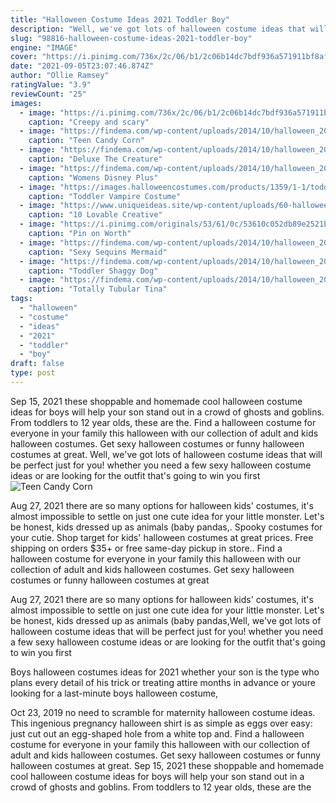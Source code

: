 ```yaml
---
title: "Halloween Costume Ideas 2021 Toddler Boy"
description: "Well, we've got lots of halloween costume ideas that will be perfect just for you! whether you need a few sexy halloween costume ideas or are looking for the outfit that's going to win you first"
slug: "98816-halloween-costume-ideas-2021-toddler-boy"
engine: "IMAGE"
cover: "https://i.pinimg.com/736x/2c/06/b1/2c06b14dc7bdf936a571911bf8af614e.jpg"
date: "2021-09-05T23:07:46.874Z"
author: "Ollie Ramsey"
ratingValue: "3.9"
reviewCount: "25"
images:
  - image: "https://i.pinimg.com/736x/2c/06/b1/2c06b14dc7bdf936a571911bf8af614e.jpg"
    caption: "Creepy and scary"
  - image: "https://findema.com/wp-content/uploads/2014/10/halloween_20146624.jpg"
    caption: "Teen Candy Corn"
  - image: "https://findema.com/wp-content/uploads/2014/10/halloween_20147892.jpg"
    caption: "Deluxe The Creature"
  - image: "https://findema.com/wp-content/uploads/2014/10/halloween_201410448.jpg"
    caption: "Womens Disney Plus"
  - image: "https://images.halloweencostumes.com/products/1359/1-1/toddler-vampire-costume.jpg"
    caption: "Toddler Vampire Costume"
  - image: "https://www.uniqueideas.site/wp-content/uploads/60-halloween-costume-ideas-for-toddler-boy-best-25-toddler-boy.jpg"
    caption: "10 Lovable Creative"
  - image: "https://i.pinimg.com/originals/53/61/0c/53610c052db89e2521bc886c75db4a94.jpg"
    caption: "Pin on Worth"
  - image: "https://findema.com/wp-content/uploads/2014/10/halloween_20146861.jpg"
    caption: "Sexy Sequins Mermaid"
  - image: "https://findema.com/wp-content/uploads/2014/10/halloween_20143164.jpg"
    caption: "Toddler Shaggy Dog"
  - image: "https://findema.com/wp-content/uploads/2014/10/halloween_20149538.jpg"
    caption: "Totally Tubular Tina"
tags:
  - "halloween"
  - "costume"
  - "ideas"
  - "2021"
  - "toddler"
  - "boy"
draft: false
type: post
---
```


Sep 15, 2021 these shoppable and homemade cool halloween costume ideas for boys will help your son stand out in a crowd of ghosts and goblins. From toddlers to 12 year olds, these are the. Find a halloween costume for everyone in your family this halloween with our collection of adult and kids halloween costumes. Get sexy halloween costumes or funny halloween costumes at great. Well, we've got lots of halloween costume ideas that will be perfect just for you! whether you need a few sexy halloween costume ideas or are looking for the outfit that's going to win you first
![Teen Candy Corn](https://findema.com/wp-content/uploads/2014/10/halloween_20146624.jpg "Teen Candy Corn")

Aug 27, 2021 there are so many options for halloween kids&#39; costumes, it&#39;s almost impossible to settle on just one cute idea for your little monster. Let&#39;s be honest, kids dressed up as animals (baby pandas,. Spooky costumes for your cutie. Shop target for kids&#39; halloween costumes at great prices. Free shipping on orders $35+ or free same-day pickup in store.. Find a halloween costume for everyone in your family this halloween with our collection of adult and kids halloween costumes. Get sexy halloween costumes or funny halloween costumes at great
<!--inArticleAds-->

<!--galleryOne-->

Aug 27, 2021 there are so many options for halloween kids' costumes, it's almost impossible to settle on just one cute idea for your little monster. Let's be honest, kids dressed up as animals (baby pandas,Well, we've got lots of halloween costume ideas that will be perfect just for you! whether you need a few sexy halloween costume ideas or are looking for the outfit that's going to win you first
<!--inArticleAds-->

<!--galleryTwo-->

Boys halloween costumes ideas for 2021 whether your son is the type who plans every detail of his trick or treating attire months in advance or youre looking for a last-minute boys halloween costume,
<!--galleryThree-->

Oct 23, 2019 no need to scramble for maternity halloween costume ideas. This ingenious pregnancy halloween shirt is as simple as eggs over easy: just cut out an egg-shaped hole from a white top and. Find a halloween costume for everyone in your family this halloween with our collection of adult and kids halloween costumes. Get sexy halloween costumes or funny halloween costumes at great. Sep 15, 2021 these shoppable and homemade cool halloween costume ideas for boys will help your son stand out in a crowd of ghosts and goblins. From toddlers to 12 year olds, these are the